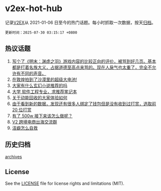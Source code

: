 # v2ex-hot-hub

 记录[V2EX](https://www.v2ex.com/)从 2021-01-06 日至今的热门话题。每小时抓取一次数据，按天[归档](archives)。

`更新时间：2025-07-30 03:15:17 +0800`

## 热议话题

1. [写个了《明末：渊虚之羽》游戏内容的比较正向的评价，被骂到好几页。基本都是打着名族大义，占据道德至高点来骂的。现在人戾气也太重了，完全不允许有不同的声音。](https://www.v2ex.com/t/1148382)
1. [在敦煌拍到了沙漠里的超级大电池!](https://www.v2ex.com/t/1148402)
1. [大家有什么玄幻小说推荐的吗](https://www.v2ex.com/t/1148372)
1. [大学 软件工程专业，求推荐笔记本](https://www.v2ex.com/t/1148419)
1. [关于动能回收的大家体验如何](https://www.v2ex.com/t/1148397)
1. [由于看到新的数据，发现还有很多人绑定了钱包但是没有收到过打赏，选取前 20 位打赏](https://www.v2ex.com/t/1148401)
1. [有了 500w 接下来该怎么做呢？](https://www.v2ex.com/t/1148505)
1. [V2 跨境电商出海交流群](https://www.v2ex.com/t/1148448)
1. [洁癖怎么自救](https://www.v2ex.com/t/1148477)

## 历史归档

[archives](archives)

## License

See the [LICENSE](LICENSE) file for license rights and limitations (MIT).
